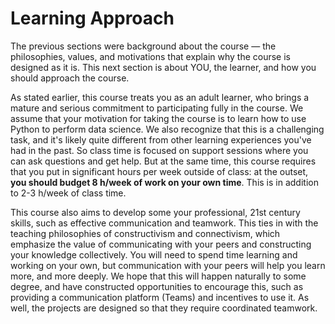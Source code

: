 # Learning Approach

The previous sections were background about the course — the philosophies, values, and motivations that explain why the course is designed as it is. This next section is about YOU, the learner, and how you should approach the course.  

As stated earlier, this course treats you as an adult learner, who brings a mature and serious commitment to participating fully in the course. We assume that your motivation for taking the course is to learn how to use Python to perform data science. We also recognize that this is a challenging task, and it's likely quite different from other learning experiences you've had in the past. So class time is focused on support sessions where you can ask questions and get help. But at the same time, this course requires that you put in significant hours per week outside of class: at the outset, **you should budget 8 h/week of work on your own time**. This is in addition to 2-3 h/week of class time.

This course also aims to develop some your professional, 21st century skills, such as effective communication and teamwork. This ties in with the teaching philosophies of constructivism and connectivism, which emphasize the value of communicating with your peers and constructing your knowledge collectively. You will need to spend time learning and working on your own, but communication with your peers will help you learn more, and more deeply. We hope that this will happen naturally to some degree, and have constructed opportunities to encourage this, such as providing a communication platform (Teams) and incentives to use it. As well, the projects are designed so that they require coordinated teamwork.
